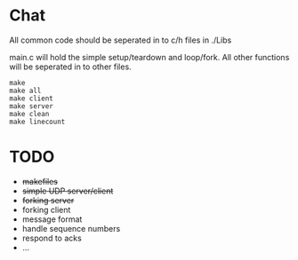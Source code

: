 Chat
====

All common code should be seperated in to c/h files in ./Libs

main.c will hold the simple setup/teardown and loop/fork. All other functions will be seperated in to other files.

    make
    make all
    make client
    make server
    make clean
    make linecount

TODO
====
* ~~makefiles~~
* ~~simple UDP server/client~~
* ~~forking server~~
* forking client
* message format
* handle sequence numbers
* respond to acks
* ...

